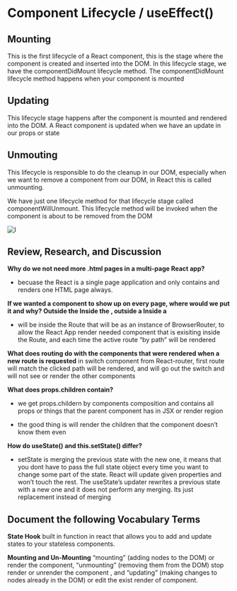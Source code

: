 # Component Lifecycle / useEffect()

## Mounting

This is the first lifecycle of a React component, this is the stage where the component is created and inserted into the DOM. In this lifecycle stage, we have the componentDidMount lifecycle method. The componentDidMount lifecycle method happens when your component is mounted

## Updating

This lifecycle stage happens after the component is mounted and rendered into the DOM. A React component is updated when we have an update in our props or state

## Unmouting

This lifecycle is responsible to do the cleanup in our DOM, especially when we want to remove a component from our DOM, in React this is called unmounting.

We have just one lifecycle method for that lifecycle stage called componentWillUnmount. This lifecycle method will be invoked when the component is about to be removed from the DOM

![l](https://miro.medium.com/max/1400/1*hSO--5BPT1K_YK6VqRy4vg.png)

## Review, Research, and Discussion

 **Why do we not need more .html pages in a multi-page React app?**

- becuase the React is a single page application and only contains and renders one HTML page always.

**If we wanted a component to show up on every page, where would we put it and why? Outside the Inside the , outside a Inside a**

- will be inside the Route that will be as an instance of BrowserRouter, to allow the React App render needed component that is exisiting inside the Route, and each time the active route “by path” will be rendered

**What does routing do with the components that were rendered when a new route is requested**
in switch component from React-router, first route will match the clicked path will be rendered, and will go out the switch and will not see or render the other components

**What does props.children contain?**

- we get props.childern by components composition and contains all props or things that the parent component has in JSX or render region

- the good thing is will render the children that the component doesn’t know them even

**How do useState() and this.setState() differ?**

- setState is merging the previous state with the new one, it means that you dont have to pass the full state object every time you want to change some part of the state. React will update given properties and won’t touch the rest. The useState’s updater rewrites a previous state with a new one and it does not perform any merging. Its just replacement instead of merging

## Document the following Vocabulary Terms

**State Hook**
built in function in react that allows you to add and update states to your stateless components.

**Mounting and Un-Mounting**
“mounting” (adding nodes to the DOM) or render the component, “unmounting” (removing them from the DOM) stop render or unrender the component , and “updating” (making changes to nodes already in the DOM) or edit the exist render of component.
